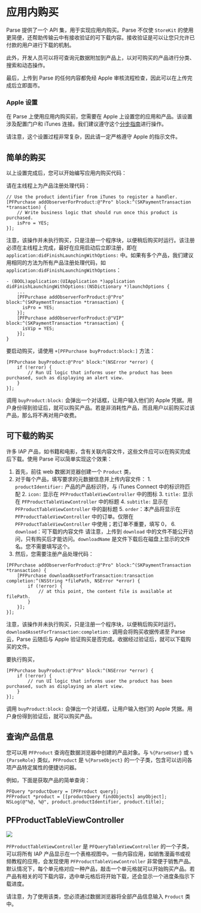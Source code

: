 # 应用内购买

Parse 提供了一个 API 集，用于实现应用内购买。Parse 不仅使 `StoreKit` 的使用更简便，还帮助传输云中有接收验证的可下载内容。接收验证是可以让您只允许已付款的用户进行下载的机制。

此外，开发人员可以将可查询元数据附加到产品上，以对可购买的产品进行分类、搜索和动态操作。

最后，上传到 Parse 的任何内容都免经 Apple 审核流程检查，因此可以在上传完成后立即面市。

### Apple 设置

在 Parse 上使用应用内购买前，您需要在 Apple 上设置您的应用和产品。该设置涉及配置门户和 iTunes 连接。我们建议遵守这个[分步指南](https://developer.apple.com/library/ios/#technotes/tn2259/_index.html)进行操作。

请注意，这个设置过程非常复杂，因此请一定严格遵守 Apple 的指示文件。

## 简单的购买

以上设置完成后，您可以开始编写应用内购买代码：

请在主线程上为产品注册处理代码：

```objc
// Use the product identifier from iTunes to register a handler.
[PFPurchase addObserverForProduct:@"Pro" block:^(SKPaymentTransaction *transaction) {
    // Write business logic that should run once this product is purchased.
    isPro = YES;
}];
```

注意，该操作并未执行购买，只是注册一个程序块，以便稍后购买时运行。该注册必须在主线程上完成，最好在应用启动后立即注册，即在 `application:didFinishLaunchingWithOptions:` 中。如果有多个产品，我们建议用相同的方法为所有产品注册处理代码，如 `application:didFinishLaunchingWithOptions`：

```objc
- (BOOL)application:(UIApplication *)application didFinishLaunchingWithOptions:(NSDictionary *)launchOptions {
    ...
    [PFPurchase addObserverForProduct:@"Pro" block:^(SKPaymentTransaction *transaction) { 
      isPro = YES;
    }];
    [PFPurchase addObserverForProduct:@"VIP" block:^(SKPaymentTransaction *transaction) { 
      isVip = YES;
    }];
}
```

要启动购买，请使用 `+[PFPurchase buyProduct:block:]` 方法：

```objc
[PFPurchase buyProduct:@"Pro" block:^(NSError *error) {
    if (!error) {
        // Run UI logic that informs user the product has been purchased, such as displaying an alert view.
    }
}];
```

调用 `buyProduct:block:` 会弹出一个对话框，让用户输入他们的 Apple 凭据。用户身份得到验证后，就可以购买产品。若是非消耗性产品，而且用户以前购买过该产品，那么将不再对用户收费。

## 可下载的购买

许多 IAP 产品，如书籍和电影，含有关联内容文件，这些文件应可以在购买完成后下载。使用 Parse 可以简单实现这个效果：

1.  首先，前往 web 数据浏览器创建一个 `Product` 类，
2.  对于每个产品，填写要求的元数据信息并上传内容文件：
        1.  `productIdentifier:` 产品的产品标识符，与 iTunes Connect 中的标识符匹配
        2.  `icon:` 显示在 `PFProductTableViewController` 中的图标
        3.  `title:` 显示在 `PFProductTableViewController` 中的标题
        4.  `subtitle:` 显示在 `PFProductTableViewController` 中的副标题
        5.  `order`：本产品将显示在 `PFProductTableViewController` 中的订单。仅限在 `PFProductTableViewController` 中使用；若订单不重要，填写 0，
        6.  `download`：可下载的内容文件 请注意，上传到 `download` 中的文件不能公开访问，只有购买后才能访问。`downloadName` 是文件下载后在磁盘上显示的文件名。您不需要填写这个。
3.  然后，您需要注册产品处理代码：
```objc
[PFPurchase addObserverForProduct:@"Pro" block:^(SKPaymentTransaction *transaction) {
    [PFPurchase downloadAssetForTransaction:transaction completion:^(NSString *filePath, NSError *error) {
        if (!error) {
            // at this point, the content file is available at filePath.
        }
    }];
}];
```

注意，该操作并未执行购买，只是注册一个程序块，以便稍后购买时运行。`downloadAssetForTransaction:completion:` 调用会将购买收据传递至 Parse 云，Parse 云随后与 Apple 验证购买是否完成。收据经过验证后，就可以下载购买的文件。

要执行购买，

```objc
[PFPurchase buyProduct:@"Pro" block:^(NSError *error) {
    if (!error) {
        // run UI logic that informs user the product has been purchased, such as displaying an alert view.
    }
}];
```

调用 `buyProduct:block:` 会弹出一个对话框，让用户输入他们的 Apple 凭据。用户身份得到验证后，就可以购买产品。

## 查询产品信息

您可以用 `PFProduct` 查询在数据浏览器中创建的产品对象。与 `%{ParseUser}` 或 `%{ParseRole}` 类似，`PFProduct` 是 `%{ParseObject}` 的一个子类，包含可以访问各项产品特定属性的便捷访问器。

例如，下面是获取产品的简单查询：

```objc
PFQuery *productQuery = [PFProduct query];
PFProduct *product = [[productQuery findObjects] anyObject];
NSLog(@"%@, %@", product.productIdentifier, product.title);
```

## PFProductTableViewController

![](/images/docs/products_table_screenshot.png)

`PFProductTableViewController` 是 `PFQueryTableViewController` 的一个子类，可以将所有 IAP 产品显示在一个表格视图中。一些内容应用，如销售漫画书或视频教程的应用，会发现使用 `PFProductTableViewController` 非常便于销售产品。默认情况下，每个单元格对应一种产品，敲击一个单元格就可以开始购买产品。若产品有相关的可下载内容，选中单元格后将开始下载，还会显示一个进度条指示下载进度。

请注意，为了使用该类，您必须通过数据浏览器将全部产品信息输入 `Product` 类中。
